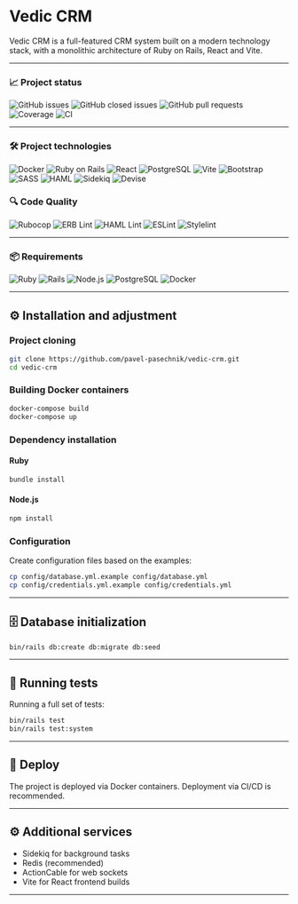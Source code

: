 # Vedic CRM

Vedic CRM is a full-featured CRM system built on a modern technology stack, with a monolithic architecture of Ruby on Rails, React and Vite.

---

### 📈 Project status

![GitHub issues](https://img.shields.io/github/issues/pavel-pasechnik/vedic-crm?style=for-the-badge&logo=github)
![GitHub closed issues](https://img.shields.io/github/issues-closed/pavel-pasechnik/vedic-crm?style=for-the-badge&logo=github)
![GitHub pull requests](https://img.shields.io/github/issues-pr/pavel-pasechnik/vedic-crm?style=for-the-badge&logo=github)
![Coverage](https://img.shields.io/coveralls/github/pavel-pasechnik/vedic-crm?style=for-the-badge&logo=coveralls)
![CI](https://img.shields.io/github/actions/workflow/status/pavel-pasechnik/vedic-crm/ci.yml?branch=main&style=for-the-badge&logo=github)

---

### 🛠️ Project technologies

![Docker](https://img.shields.io/badge/Docker-2496ED?style=for-the-badge&logo=docker&logoColor=white)
![Ruby on Rails](https://img.shields.io/badge/Rails-CC0000?style=for-the-badge&logo=ruby-on-rails&logoColor=white)
![React](https://img.shields.io/badge/React-20232A?style=for-the-badge&logo=react&logoColor=61DAFB)
![PostgreSQL](https://img.shields.io/badge/PostgreSQL-4169E1?style=for-the-badge&logo=postgresql&logoColor=white)
![Vite](https://img.shields.io/badge/Vite-646CFF?style=for-the-badge&logo=vite&logoColor=white)
![Bootstrap](https://img.shields.io/badge/Bootstrap-7952B3?style=for-the-badge&logo=bootstrap&logoColor=white)
![SASS](https://img.shields.io/badge/Sass-CC6699?style=for-the-badge&logo=sass&logoColor=white)
![HAML](https://img.shields.io/badge/HAML-29BEB0?style=for-the-badge&logo=haml&logoColor=white)
![Sidekiq](https://img.shields.io/badge/Sidekiq-CC0000?style=for-the-badge&logo=ruby&logoColor=white)
![Devise](https://img.shields.io/badge/Devise-800000?style=for-the-badge&logo=rubygems&logoColor=white)

### 🔍 Code Quality

![Rubocop](https://img.shields.io/badge/Rubocop-enabled-brightgreen?style=for-the-badge&logo=rubyonrails)
![ERB Lint](https://img.shields.io/badge/ERBLint-enabled-brightgreen?style=for-the-badge&logo=ruby)
![HAML Lint](https://img.shields.io/badge/HAMLLint-enabled-brightgreen?style=for-the-badge&logo=ruby)
![ESLint](https://img.shields.io/badge/ESLint-enabled-brightgreen?style=for-the-badge&logo=eslint)
![Stylelint](https://img.shields.io/badge/Stylelint-enabled-brightgreen?style=for-the-badge&logo=stylelint)

---

### 📦 Requirements

![Ruby](https://img.shields.io/badge/Ruby-3.3.x-red?style=for-the-badge&logo=ruby&logoColor=white)
![Rails](https://img.shields.io/badge/Rails-7.1.x-CC0000?style=for-the-badge&logo=ruby-on-rails&logoColor=white)
![Node.js](https://img.shields.io/badge/Node.js-20.x-339933?style=for-the-badge&logo=node.js&logoColor=white)
![PostgreSQL](https://img.shields.io/badge/PostgreSQL-15+-4169E1?style=for-the-badge&logo=postgresql&logoColor=white)
![Docker](https://img.shields.io/badge/Docker-required-2496ED?style=for-the-badge&logo=docker&logoColor=white)

---

## ⚙️ Installation and adjustment

### Project cloning

```bash
git clone https://github.com/pavel-pasechnik/vedic-crm.git
cd vedic-crm
```

### Building Docker containers

```bash
docker-compose build
docker-compose up
```

### Dependency installation

#### Ruby

```bash
bundle install
```

#### Node.js

```bash
npm install
```

### Configuration

Create configuration files based on the examples:

```bash
cp config/database.yml.example config/database.yml
cp config/credentials.yml.example config/credentials.yml
```

---

## 🗄 Database initialization

```bash
bin/rails db:create db:migrate db:seed
```

---

## 🧪 Running tests

Running a full set of tests:

```bash
bin/rails test
bin/rails test:system
```

---

## 🚀 Deploy

The project is deployed via Docker containers. Deployment via CI/CD is recommended.

---

## ⚙️ Additional services

- Sidekiq for background tasks
- Redis (recommended)
- ActionCable for web sockets
- Vite for React frontend builds

---
